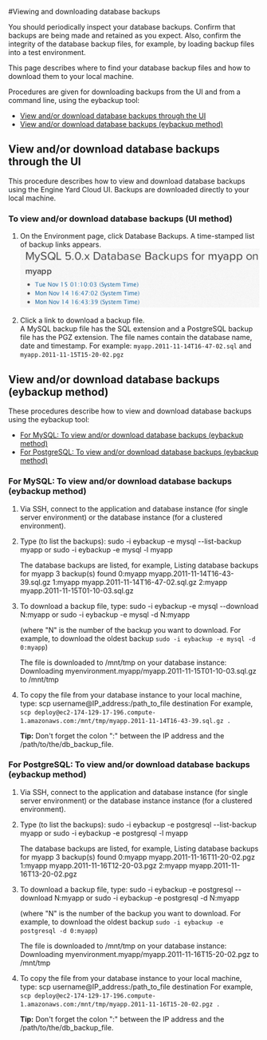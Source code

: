 #Viewing and downloading database backups

You should periodically inspect your database backups. Confirm that backups are being made and retained as you expect. Also, confirm the integrity of the database backup files, for example, by loading backup files into a test environment. 

This page describes where to find your database backup files and how to download them to your local machine.

Procedures are given for downloading backups from the UI and from a command line, using the eybackup tool:  

* [View and/or download database backups through the UI][1]
* [View and/or download database backups (eybackup method)][2]


<h2 id="topic1"> View and/or download database backups through the UI</h2>

This procedure describes how to view and download database backups using the Engine Yard Cloud UI. Backups are downloaded directly to your local machine.

### To view and/or download database backups (UI method)

1. On the Environment page, click Database Backups.
    A time-stamped list of backup links appears.
    ![Example list of backup links](images/database_backups.png)

2. Click a link to download a backup file.  
    A MySQL backup file has the SQL extension and a PostgreSQL backup file has the PGZ extension. The file names contain the database name, date and timestamp. For example: `myapp.2011-11-14T16-47-02.sql` and `myapp.2011-11-15T15-20-02.pgz` 

<h2 id="topic1"> View and/or download database backups (eybackup method)</h2>

These procedures describe how to view and download database backups using the eybackup tool:

* [For MySQL: To view and/or download database backups (eybackup method)][A]
* [For PostgreSQL: To view and/or download database backups (eybackup method)][B] 

<h3 id="topicA"> For MySQL: To view and/or download database backups (eybackup method) </h3>

1. Via SSH, connect to the application and database instance (for single server environment) or the database instance (for a clustered environment).

2. Type (to list the backups):
        sudo -i eybackup -e mysql --list-backup myapp
    or
        sudo -i eybackup -e mysql -l myapp

    The database backups are listed, for example, 
        Listing database backups for myapp
		3 backup(s) found
		0:myapp myapp.2011-11-14T16-43-39.sql.gz
		1:myapp myapp.2011-11-14T16-47-02.sql.gz
		2:myapp myapp.2011-11-15T01-10-03.sql.gz
		
3. To download a backup file, type:
        sudo -i eybackup -e mysql --download N:myapp
	or 
		sudo -i eybackup -e mysql -d N:myapp

    (where "N" is the number of the backup you want to download. For example, to download the oldest backup `sudo -i eybackup -e mysql -d 0:myapp`)

    The file is downloaded to /mnt/tmp on your database instance:
        Downloading myenvironment.myapp/myapp.2011-11-15T01-10-03.sql.gz to /mnt/tmp

4. To copy the file from your database instance to your local machine, type:
        scp username@IP_address:/path_to_file destination
    For example, `scp deploy@ec2-174-129-17-196.compute-1.amazonaws.com:/mnt/tmp/myapp.2011-11-14T16-43-39.sql.gz .`
	    
    **Tip:** Don't forget the colon ":" between the IP address and the /path/to/the/db_backup_file.


<h3 id="topicB"> For PostgreSQL: To view and/or download database backups (eybackup method)</h3>

1. Via SSH, connect to the application and database instance (for single server environment) or the database instance instance (for a clustered environment).

2. Type (to list the backups):
        sudo -i eybackup -e postgresql --list-backup myapp
    or
        sudo -i eybackup -e postgresql -l myapp

    The database backups are listed, for example, 
        Listing database backups for myapp
		3 backup(s) found
		0:myapp myapp.2011-11-16T11-20-02.pgz
		1:myapp myapp.2011-11-16T12-20-03.pgz
		2:myapp myapp.2011-11-16T13-20-02.pgz
		
		
3. To download a backup file, type:
        sudo -i eybackup -e postgresql --download N:myapp
	or 
		sudo -i eybackup -e postgresql -d N:myapp

    (where "N" is the number of the backup you want to download. For example, to download the oldest backup `sudo -i eybackup -e postgresql -d 0:myapp`)

    The file is downloaded to /mnt/tmp on your database instance:
        Downloading myenvironment.myapp/myapp.2011-11-16T15-20-02.pgz to /mnt/tmp

4. To copy the file from your database instance to your local machine, type:
        scp username@IP_address:/path_to_file destination
    For example, `scp deploy@ec2-174-129-17-196.compute-1.amazonaws.com:/mnt/tmp/myapp.2011-11-16T15-20-02.pgz .`
	    
    **Tip:** Don't forget the colon ":" between the IP address and the /path/to/the/db_backup_file.

[1]: #topic1        "topic1"
[2]: #topic2        "topic2"
[A]: #topicA        "topicA"
[B]: #topicB        "topicB"
